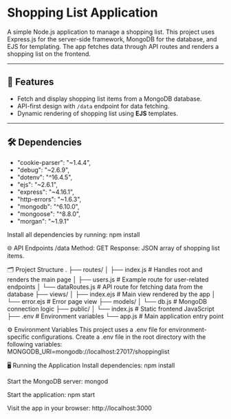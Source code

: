 # Shopping List Application

A simple Node.js application to manage a shopping list. This project uses Express.js for the server-side framework, MongoDB for the database, and EJS for templating. 
The app fetches data through API routes and renders a shopping list on the frontend.

---

## 🚀 Features

- Fetch and display shopping list items from a MongoDB database.
- API-first design with `/data` endpoint for data fetching.
- Dynamic rendering of shopping list using **EJS** templates.

---

## 🛠️ Dependencies
- "cookie-parser": "~1.4.4",
- "debug": "~2.6.9",
- "dotenv": "^16.4.5",
- "ejs": "~2.6.1",
- "express": "~4.16.1",
- "http-errors": "~1.6.3",
- "mongodb": "^6.10.0",
- "mongoose": "^8.8.0",
- "morgan": "~1.9.1"

Install all dependencies by running:
npm install

🌐 API Endpoints
/data
Method: GET
Response: JSON array of shopping list items.

🗂️ Project Structure
.
├── routes/
│   ├── index.js        # Handles root and renders the main page
│   ├── users.js        # Example route for user-related endpoints
│   └── dataRoutes.js   # API route for fetching data from the database
├── views/
│   ├── index.ejs       # Main view rendered by the app
│   └── error.ejs       # Error page view
├── models/
│   └── db.js           # MongoDB connection logic
├── public/
│   └── index.js        # Static frontend JavaScript
├── .env                # Environment variables
└── app.js              # Main application entry point

⚙️ Environment Variables
This project uses a .env file for environment-specific configurations. Create a .env file in the root directory with the following variables:
MONGODB_URI=mongodb://localhost:27017/shoppinglist

🖥️ Running the Application
Install dependencies:
npm install

Start the MongoDB server:
mongod

Start the application:
npm start

Visit the app in your browser:
http://localhost:3000

